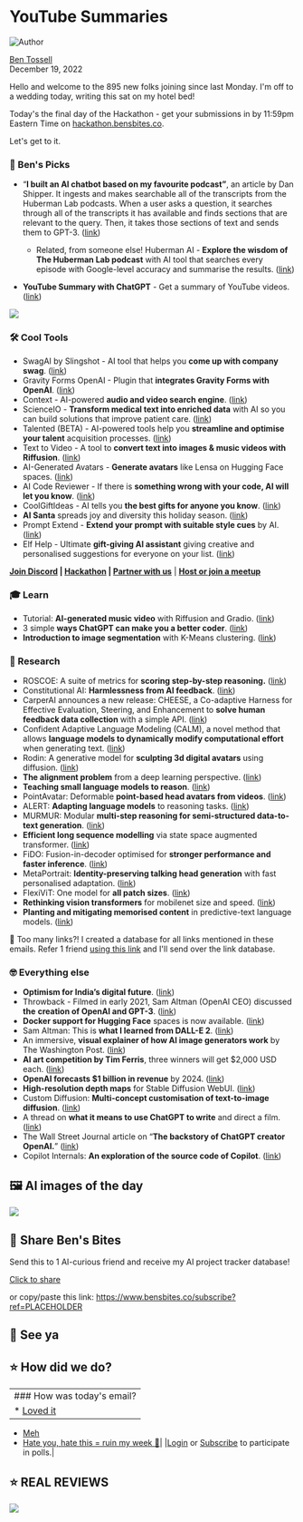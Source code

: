 # YouTube Summaries

![Author](https://media.beehiiv.com/cdn-cgi/image/fit=scale-down,format=auto,onerror=redirect,quality=80/uploads/user/profile_picture/fc858b4d-39e3-4be1-abf4-2b55504e21a2/thumb_uJ4UYake_400x400.jpg)

[Ben Tossell](https://www.twitter.com/bentossell)\
December 19, 2022

Hello and welcome to the 895 new folks joining since last Monday. I'm off to a wedding today, writing this sat on my hotel bed!

Today's the final day of the Hackathon - get your submissions in by 11:59pm Eastern Time on [hackathon.bensbites.co](http://hackathon.bensbites.co/).

Let's get to it.

### **🤌 Ben's Picks**

- “**I built an AI chatbot based on my favourite podcast”**, an article by Dan Shipper. It ingests and makes searchable all of the transcripts from the Huberman Lab podcasts. When a user asks a question, it searches through all of the transcripts it has available and finds sections that are relevant to the query. Then, it takes those sections of text and sends them to GPT-3. ([<u>link</u>](https://every.to/superorganizers/i-trained-a-gpt-3-chatbot-on-every-episode-of-my-favorite-podcast))
  - Related, from someone else! Huberman AI - **Explore the wisdom of The Huberman Lab podcast** with AI tool that searches every episode with Google-level accuracy and summarise the results. ([<u>link</u>](https://huberman.rile.yt/))

- **YouTube Summary with ChatGPT** - Get a summary of YouTube videos. ([<u>link</u>](https://glasp.co/youtube-summary))

![](https://media.beehiiv.com/cdn-cgi/image/fit=scale-down,format=auto,onerror=redirect,quality=80/uploads/asset/file/02b84077-d544-45c3-bc89-72a428aa3bdd/ezgif.com-gif-maker__40_.gif)

### **🛠️ Cool Tools**

- SwagAI by Slingshot - AI tool that helps you **come up with company swag**. ([<u>link</u>](https://www.useslingshot.com/swagai/))
- Gravity Forms OpenAI - Plugin that **integrates Gravity Forms with OpenAI**. ([<u>link</u>](https://gravitywiz.com/gravity-forms-openai/?utm_source=drip\&utm_medium=email\&utm_campaign=GWW+172\&utm_content=Issue+172%3A+Gravity+Forms+OpenAI+%28Free+Plugin%29))
- Context - AI-powered **audio and video search engine**. ([<u>link</u>](https://addcontext.xyz/))
- ScienceIO - **Transform medical text into enriched data** with AI so you can build solutions that improve patient care. ([<u>link</u>](https://www.science.io/))
- Talented (BETA) - AI-powered tools help you **streamline and optimise your talent** acquisition processes. ([<u>link</u>](https://talented.cafe/))
- Text to Video - A tool to **convert text into images & music videos with Riffusion**. ([<u>link</u>](https://huggingface.co/spaces/DGSpitzer/TXT-2-IMG-2-MUSIC-2-VIDEO-w-RIFFUSION))
- AI-Generated Avatars - **Generate avatars** like Lensa on Hugging Face spaces. ([<u>link</u>](https://huggingface.co/spaces/AP123/ai-avatars))
- AI Code Reviewer - If there is **something wrong with your code, AI will let you know**. ([<u>link</u>](https://code-reviewer.vercel.app/))
- CoolGiftIdeas - AI tells you **the best gifts for anyone you know**. ([<u>link</u>](https://www.coolgiftideas.io/?l=p\&ref=producthunt))
- **AI Santa** spreads joy and diversity this holiday season. ([<u>link</u>](https://www.synthesia.io/post/ai-santa))
- Prompt Extend - **Extend your prompt with suitable style cues** by AI. ([<u>link</u>](https://huggingface.co/spaces/daspartho/prompt-extend))
- Elf Help - Ultimate **gift-giving AI assistant** giving creative and personalised suggestions for everyone on your list. ([<u>link</u>](https://www.elfhelp.ai/))

**[Join Discord](https://discord.gg/qd92NKjDdE) | [Hackathon](https://vanilla-peach-484.notion.site/Ben-s-Bites-AI-Hackathon-27k-324b3e8b3d474a12a2e828b7ac45f9f9) | [Partner with us](https://sponsor.bensbites.co/)** | [**Host or join a meetup**](https://meetups.bensbites.co/)

### **🎓 Learn**

- Tutorial: **AI-generated music video** with Riffusion and Gradio. ([<u>link</u>](https://www.youtube.com/watch?v=UkPCrS-H1vM))
- 3 simple **ways ChatGPT can make you a better coder**. ([<u>link</u>](https://www.youtube.com/watch?v=NcCNw_UXnOc))
- **Introduction to image segmentation** with K-Means clustering. ([<u>link</u>](https://www.kdnuggets.com/2019/08/introduction-image-segmentation-k-means-clustering.html))

### **🔬 Research**

- ROSCOE: A suite of metrics for **scoring step-by-step reasoning.** ([<u>link</u>](https://arxiv.org/abs/2212.07919))
- Constitutional AI: **Harmlessness from AI feedback**. ([<u>link</u>](https://www.anthropic.com/constitutional.pdf))
- CarperAI announces a new release: CHEESE, a Co-adaptive Harness for Effective Evaluation, Steering, and Enhancement to **solve human feedback data collection** with a simple API. ([<u>link</u>](https://carper.ai/cheese-release/))
- Confident Adaptive Language Modeling (CALM), a novel method that allows **language models to dynamically modify computational effort** when generating text. ([<u>link</u>](https://t.co/Nm7yyT8sMA))
- Rodin: A generative model for **sculpting 3d digital avatars** using diffusion. ([<u>link</u>](https://3d-avatar-diffusion.microsoft.com/#/))
- **The alignment problem** from a deep learning perspective. ([<u>link</u>](https://arxiv.org/abs/2209.00626))
- **Teaching small language models to reason**. ([<u>link</u>](https://arxiv.org/abs/2212.08410v1))
- PointAvatar: Deformable **point-based head avatars from videos**. ([<u>link</u>](https://zhengyuf.github.io/pointavatar/))
- ALERT: **Adapting language models** to reasoning tasks. ([<u>link</u>](https://arxiv.org/abs/2212.08286v1))
- MURMUR: Modular **multi-step reasoning for semi-structured data-to-text generation**. ([<u>link</u>](https://arxiv.org/abs/2212.08607v1))
- **Efficient long sequence modelling** via state space augmented transformer. ([<u>link</u>](https://arxiv.org/abs/2212.08136v1))
- FiDO: Fusion-in-decoder optimised for **stronger performance and faster inference**. ([<u>link</u>](https://arxiv.org/abs/2212.08153v1))
- MetaPortrait: **Identity-preserving talking head generation** with fast personalised adaptation. ([<u>link</u>](https://meta-portrait.github.io/))
- FlexiViT: One model for **all patch sizes**. ([<u>link</u>](https://arxiv.org/abs/2212.08013v1))
- **Rethinking vision transformers** for mobilenet size and speed. ([<u>link</u>](https://arxiv.org/abs/2212.08059v1))
- **Planting and mitigating memorised content** in predictive-text language models. ([<u>link</u>](https://arxiv.org/abs/2212.08619))

👋 Too many links?! I created a database for all links mentioned in these emails. Refer 1 friend [using this link](https://www.bensbites.co/subscribe?ref=PLACEHOLDER) and I'll send over the link database.

### **🤓 Everything else**

- **Optimism for India’s digital future**. ([link](https://www.blog.google/inside-google/message-ceo/optimism-india-digital-future/))
- Throwback - Filmed in early 2021, Sam Altman (OpenAI CEO) discussed **the** **creation of OpenAI and GPT-3**. ([<u>link</u>](https://www.youtube.com/watch?v=o7HAK-ME5cU))
- **Docker support for Hugging Face** spaces is now available. ([<u>link</u>](https://huggingface.co/docs/hub/spaces-sdks-docker))
- Sam Altman: This is **what I learned from DALL-E 2**. ([<u>link</u>](https://www.technologyreview.com/2022/12/16/1065255/sam-altman-openai-lessons-from-dall-e-2/))
- An immersive, **visual explainer of how AI image generators work** by The Washington Post. ([<u>link</u>](https://www.washingtonpost.com/technology/interactive/2022/ai-image-generator/))
- **AI art competition by Tim Ferris**, three winners will get $2,000 USD each. ([<u>link</u>](https://tim.blog/2022/12/16/ai-art-competition/))
- **OpenAI forecasts $1 billion in revenue** by 2024. ([<u>link</u>](https://read.cash/@LiquidOcelotYT/openai-forecasts-1-billion-in-revenue-by-2024-7076b3b9))
- **High-resolution depth maps** for Stable Diffusion WebUI. ([<u>link</u>](https://github.com/thygate/stable-diffusion-webui-depthmap-script))
- Custom Diffusion: **Multi-concept customisation of text-to-image diffusion**. ([<u>link</u>](https://github.com/adobe-research/custom-diffusion))
- A thread on **what it means to use ChatGPT to write** and direct a film. ([<u>link</u>](https://twitter.com/aaronkemmer/status/1604570089059061760))
- The Wall Street Journal article on “**The backstory of ChatGPT creator OpenAI.**” ([<u>link</u>](https://www.wsj.com/articles/chatgpt-creator-openai-pushes-new-strategy-to-gain-artificial-intelligence-edge-11671378475?mod=e2tw))
- Copilot Internals: **An exploration of the source code of Copilot**. ([<u>link</u>](https://thakkarparth007.github.io/copilot-explorer/posts/copilot-internals))

## **🖼 AI images of the day**

![](https://media.beehiiv.com/cdn-cgi/image/fit=scale-down,format=auto,onerror=redirect,quality=80/uploads/asset/file/8e3c63af-cbed-48cd-bed6-2fb7bf704927/x716fi486c6a1.jpg)

## **🤗 Share Ben's Bites**

Send this to 1 AI-curious friend and receive my AI project tracker database!

[Click to share](https://www.bensbites.co/subscribe?ref=PLACEHOLDER)

or copy/paste this link: https://www.bensbites.co/subscribe?ref=PLACEHOLDER

## **👋 See ya**

## **⭐️ How did we do?**

||
|:---|
|### How was today's email?|
|\* [Loved it](https://www.bensbites.co/login)

- [Meh](https://www.bensbites.co/login)
- [Hate you, hate this = ruin my week 🥹](https://www.bensbites.co/login)|
  |[Login](https://www.bensbites.co/login) or [Subscribe](https://www.bensbites.co/subscribe) to participate in polls.|

## **⭐️ REAL** REVIEWS

![](https://media.beehiiv.com/cdn-cgi/image/fit=scale-down,format=auto,onerror=redirect,quality=80/uploads/asset/file/c8a91ecd-5477-493e-bb9d-9ed8f04bde24/Screenshot_2022-12-13_at_14.55.58.png)
